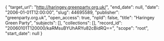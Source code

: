{
  "target_url": "http://haringey.greenparty.org.uk/", 
  "end_date": null, 
  "date": "2006-01-01T12:00:00", 
  "slug": 44695589, 
  "publisher": "greenparty.org.uk", 
  "open_access": true, 
  "npld": false, 
  "title": "Haringey Green Party", 
  "subjects": [], 
  "collections": [], 
  "record_id": "20060101T120000/kaRMsuBYUhARYu82cBidRQ==", 
  "scope": "root", 
  "start_date": null
}

